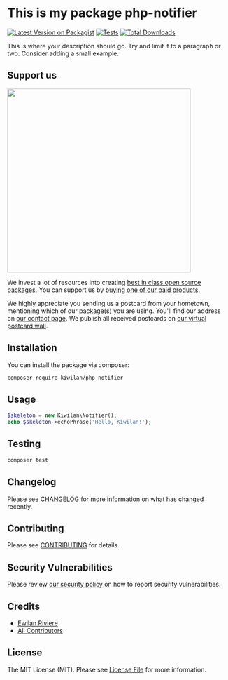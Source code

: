 # This is my package php-notifier

[![Latest Version on Packagist](https://img.shields.io/packagist/v/kiwilan/php-notifier.svg?style=flat-square)](https://packagist.org/packages/kiwilan/php-notifier)
[![Tests](https://img.shields.io/github/actions/workflow/status/kiwilan/php-notifier/run-tests.yml?branch=main&label=tests&style=flat-square)](https://github.com/kiwilan/php-notifier/actions/workflows/run-tests.yml)
[![Total Downloads](https://img.shields.io/packagist/dt/kiwilan/php-notifier.svg?style=flat-square)](https://packagist.org/packages/kiwilan/php-notifier)

This is where your description should go. Try and limit it to a paragraph or two. Consider adding a small example.

## Support us

[<img src="https://github-ads.s3.eu-central-1.amazonaws.com/php-notifier.jpg?t=1" width="419px" />](https://spatie.be/github-ad-click/php-notifier)

We invest a lot of resources into creating [best in class open source packages](https://spatie.be/open-source). You can support us by [buying one of our paid products](https://spatie.be/open-source/support-us).

We highly appreciate you sending us a postcard from your hometown, mentioning which of our package(s) you are using. You'll find our address on [our contact page](https://spatie.be/about-us). We publish all received postcards on [our virtual postcard wall](https://spatie.be/open-source/postcards).

## Installation

You can install the package via composer:

```bash
composer require kiwilan/php-notifier
```

## Usage

```php
$skeleton = new Kiwilan\Notifier();
echo $skeleton->echoPhrase('Hello, Kiwilan!');
```

## Testing

```bash
composer test
```

## Changelog

Please see [CHANGELOG](CHANGELOG.md) for more information on what has changed recently.

## Contributing

Please see [CONTRIBUTING](https://github.com/spatie/.github/blob/main/CONTRIBUTING.md) for details.

## Security Vulnerabilities

Please review [our security policy](../../security/policy) on how to report security vulnerabilities.

## Credits

-   [Ewilan Rivière](https://github.com/kiwilan)
-   [All Contributors](../../contributors)

## License

The MIT License (MIT). Please see [License File](LICENSE.md) for more information.
